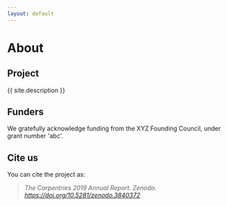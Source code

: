 ```yaml
---
layout: default
---
```


# About

## Project

{{ site.description }}

## Funders

We gratefully acknowledge funding from the XYZ Founding Council, under grant number 'abc'.

## Cite us

You can cite the project as:

> *The Carpentries 2019 Annual Report. Zenodo. https://doi.org/10.5281/zenodo.3840372*
